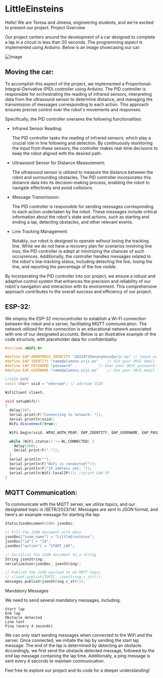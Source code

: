 # LittleEinsteins

Hello! We are Teresa and Jimena, engineering students, and we're excited to present our project.
Project Overview

Our project centers around the development of a car designed to complete a lap in a circuit in less than 20 seconds. The programming aspect is implemented using Arduino. Below is an image showcasing our car:

![image](https://github.com/jimenade/LittleEinsteins/assets/102520569/9c37c49c-debd-4c01-af90-a26d0875e3e9)
## Moving the car:

To accomplish this aspect of the project, we implemented a Proportional-Integral-Derivative (PID) controller using Arduino. The PID controller is responsible for orchestrating the reading of infrared sensors, interpreting data from the ultrasound sensor to determine distance, and managing the transmission of messages corresponding to each action. This approach ensures precise control over the robot's movements and responses.

Specifically, the PID controller oversees the following functionalities:

- Infrared Sensor Reading:
  
  The PID controller tasks the reading of infrared sensors, which play a crucial role in line following and detection. By continuously monitoring the input from these sensors, the controller makes real-time decisions to keep the robot aligned with the desired path.

- Ultrasound Sensor for Distance Measurement:
  
  The ultrasound sensor is utilized to measure the distance between the robot and surrounding obstacles. The PID controller incorporates this distance data into its decision-making process, enabling the robot to navigate effectively and avoid collisions.
  
- Message Transmission:

  The PID controller is responsible for sending messages corresponding to each action undertaken by the robot. These messages include critical information about the robot's state and actions, such as starting and ending a lap, detecting obstacles, and other relevant events.

- Line Tracking Management:
  
  Notably, our robot is designed to operate without losing the tracking line. While we do not have a recovery plan for scenarios involving line loss, the PID controller is adept at minimizing the chances of such occurrences. Additionally, the controller handles messages related to the robot's line-tracking status, including detecting the line, losing the line, and reporting the percentage of the line visible.

By incorporating the PID controller into our project, we ensure a robust and adaptive control system that enhances the precision and reliability of our robot's navigation and interaction with its environment. This comprehensive approach contributes to the overall success and efficiency of our project.

## ESP-32:
We employ the ESP-32 microcontroller to establish a Wi-Fi connection between the robot and a server, facilitating MQTT communication. The network utilized for this connection is an educational network associated with one of our designated accounts. Below is an illustrative example of the code structure, with placeholder data for confidentiality:
```cpp
#include <WiFi.h>

#define EAP_ANONYMOUS_IDENTITY "20220719anonymous@urjc.es" // leave as it is
#define EAP_IDENTITY "name@alumnos.urjc.es"    // Use your URJC email
#define EAP_PASSWORD "password"            // User your URJC password
#define EAP_USERNAME "name@alumnos.urjc.es"    // Use your URJC email

//SSID NAME
const char* ssid = "eduroam"; // eduroam SSID

WiFiClient client;

void setupWifi()
{
  delay(10);
  Serial.print(F("Connecting to network: "));
  Serial.println(ssid);
  WiFi.disconnect(true); 

  WiFi.begin(ssid, WPA2_AUTH_PEAP, EAP_IDENTITY, EAP_USERNAME, EAP_PASSWORD); 

  while (WiFi.status() != WL_CONNECTED) {
    delay(500);
    Serial.print(F("."));
  }
  Serial.println("");
  Serial.println(F("WiFi is connected!"));
  Serial.println(F("IP address set: "));
  Serial.println(WiFi.localIP()); //print LAN IP
}

```

## MQTT Communication:

To communicate with the MQTT server, we utilize topics, and our designated topic is /SETR/2023/14/. Messages are sent in JSON format, and here's an example message for starting the lap:

```cpp
StaticJsonDocument<200> jsonDoc;

// Fill the JSON document with data
jsonDoc["team_name"] = "LittleEinsteins";
jsonDoc["id"] = "14";
jsonDoc["action"] = "START_LAP";

// Serialize the JSON document to a string
String jsonString;
serializeJson(jsonDoc, jsonString);

// Publish the JSON payload to an MQTT topic
// client.publish(TOPIC, jsonString.c_str());
messages.publish(jsonString.c_str());
```
Mandatory Messages

We need to send several mandatory messages, including:

    Start lap
    End lap
    Obstacle detected
    Line lost
    Ping (every 4 seconds)

We can only start sending messages when connected to the WiFi and the server. Once connected, we initiate the lap by sending the start lap message. The end of the lap is determined by detecting an obstacle. Accordingly, we first send the obstacle detected message, followed by the end lap message containing the lap time. Additionally, a ping message is sent every 4 seconds to maintain communication.

Feel free to explore our project and its code for a deeper understanding!
